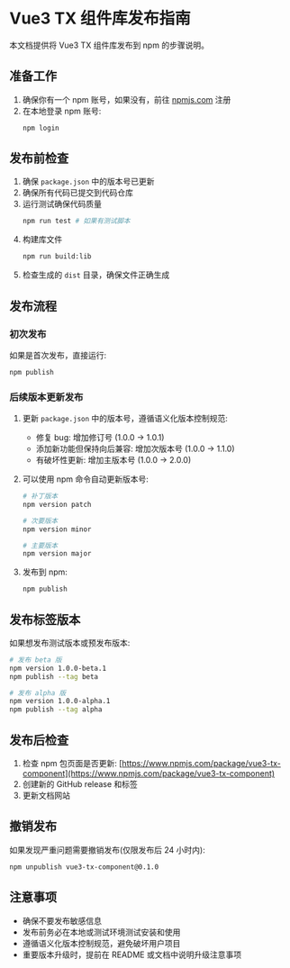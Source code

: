 # Vue3 TX 组件库发布指南

本文档提供将 Vue3 TX 组件库发布到 npm 的步骤说明。

## 准备工作

1. 确保你有一个 npm 账号，如果没有，前往 [npmjs.com](https://www.npmjs.com/) 注册
2. 在本地登录 npm 账号:
   ```bash
   npm login
   ```

## 发布前检查

1. 确保 `package.json` 中的版本号已更新
2. 确保所有代码已提交到代码仓库
3. 运行测试确保代码质量
   ```bash
   npm run test # 如果有测试脚本
   ```
4. 构建库文件
   ```bash
   npm run build:lib
   ```
5. 检查生成的 `dist` 目录，确保文件正确生成

## 发布流程

### 初次发布

如果是首次发布，直接运行:

```bash
npm publish
```

### 后续版本更新发布

1. 更新 `package.json` 中的版本号，遵循语义化版本控制规范:
   - 修复 bug: 增加修订号 (1.0.0 -> 1.0.1)
   - 添加新功能但保持向后兼容: 增加次版本号 (1.0.0 -> 1.1.0)
   - 有破坏性更新: 增加主版本号 (1.0.0 -> 2.0.0)

2. 可以使用 npm 命令自动更新版本号:
   ```bash
   # 补丁版本
   npm version patch
   
   # 次要版本
   npm version minor
   
   # 主要版本
   npm version major
   ```

3. 发布到 npm:
   ```bash
   npm publish
   ```

## 发布标签版本

如果想发布测试版本或预发布版本:

```bash
# 发布 beta 版
npm version 1.0.0-beta.1
npm publish --tag beta

# 发布 alpha 版
npm version 1.0.0-alpha.1
npm publish --tag alpha
```

## 发布后检查

1. 检查 npm 包页面是否更新: [https://www.npmjs.com/package/vue3-tx-component](https://www.npmjs.com/package/vue3-tx-component)
2. 创建新的 GitHub release 和标签
3. 更新文档网站

## 撤销发布

如果发现严重问题需要撤销发布(仅限发布后 24 小时内):

```bash
npm unpublish vue3-tx-component@0.1.0
```

## 注意事项

- 确保不要发布敏感信息
- 发布前务必在本地或测试环境测试安装和使用
- 遵循语义化版本控制规范，避免破坏用户项目
- 重要版本升级时，提前在 README 或文档中说明升级注意事项 